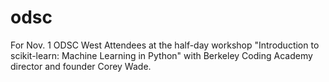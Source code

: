 # odsc
For Nov. 1 ODSC West Attendees at the half-day workshop "Introduction to scikit-learn: Machine Learning in Python" with Berkeley Coding Academy director and founder Corey Wade.
